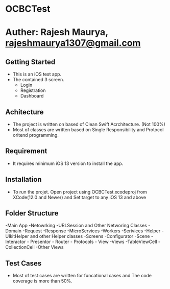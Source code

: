 # OCBCTest

# Auther: Rajesh Maurya, rajeshmaurya1307@gmail.com

## Getting Started
- This is an iOS test app.
- The contained 3 screen.
    - Login
    - Registration
    - Dashboard
    
## Achitecture
- The project is written on based of Clean Swift Acrchitecture. (Not 100%)
- Most of classes are written based on Single Responsibility and Protocol oritend programming. 

## Requirement
- It requires minimum iOS 13 version to install the app.

## Installation
- To run the projet. Open project using OCBCTest.xcodeproj from XCode(12.0 and Newer) and Set target to any iOS 13 and above
 
## Folder Structure
-Main App
    -Netowrking
        -URLSession and Other Networing Classes
    -Domain
        -Request
        -Response
    -MicroServices
        -Workers
        -Serivices
    -Helper
        -UIkitHelper and other Helper classes
    -Screens
        -Configurator
        -Scene
            - Interactor
            - Presentor
            - Router
            - Protocols
            - View
        -Views
            -TableViewCell
            -CollectionCell
            -Other Views


## Test Cases
- Most of test cases are written for funcational cases and The code coverage is more than 50%.
 



